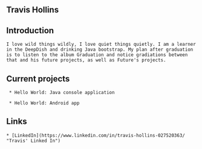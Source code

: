  ## Travis Hollins
    
 ## Introduction
    I love wild things wildly, I love quiet things quietly. I am a learner in the DeepDish and drinking Java bootstrap. My plan after graduation is to listen to the album Graduation and notice gradiations between that and his future projects, as well as Future's projects.

 ## Current projects
     * Hello World: Java console application
      
     * Hello World: Android app

 ## Links
    
    * [LinkedIn](https://www.linkedin.com/in/travis-hollins-027520363/ "Travis' Linked In")